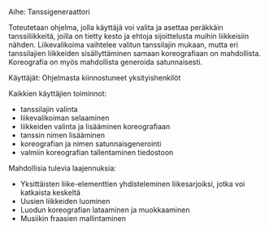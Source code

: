 Aihe: Tanssigeneraattori

Toteutetaan ohjelma, jolla käyttäjä voi valita ja asettaa peräkkäin tanssiliikkeitä, joilla on tietty kesto ja ehtoja sijoittelusta muihin liikkeisiin nähden. Liikevalikoima vaihtelee valitun tanssilajin mukaan, mutta eri tanssilajien liikkeiden sisällyttäminen samaan koreografiaan on mahdollista. Koreografia on myös mahdollista generoida satunnaisesti.

Käyttäjät: Ohjelmasta kiinnostuneet yksityishenkilöt

Kaikkien käyttäjien toiminnot:

* tanssilajin valinta
* liikevalikoiman selaaminen
* liikkeiden valinta ja lisääminen koreografiaan
* tanssin nimen lisääminen
* koreografian ja nimen satunnaisgenerointi
* valmiin koreografian tallentaminen tiedostoon


Mahdollisia tulevia laajennuksia:

* Yksittäisten liike-elementtien yhdisteleminen liikesarjoiksi, jotka voi katkaista keskeltä
* Uusien liikkeiden luominen
* Luodun koreografian lataaminen ja muokkaaminen
* Musiikin fraasien mallintaminen




